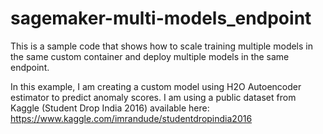 # sagemaker-multi-models_endpoint
This is a sample code that shows how to scale training multiple models in the same custom container and deploy multiple models in the same endpoint.


In this example, I am creating a custom model using H2O Autoencoder estimator to predict anomaly scores. I am using a public dataset from Kaggle (Student Drop India 2016) available here: https://www.kaggle.com/imrandude/studentdropindia2016

